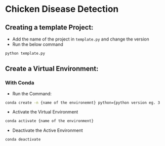 # Chicken Disease Detection

## Creating a template Project:
- Add the name of the project in `template.py` and change the version
- Run the below command
```sh
python template.py
```

## Create a Virtual Environment:
### With Conda
  - Run the Command:
  ```sh
  conda create -n {name of the environemnt} python={python version eg. 3.11} -y
  ```
  - Activate the Virtual Environment
  ```sh
  conda activate {name of the environment}
  ```
  - Deactivate the Active Environment
  ```sh
  conda deactivate
  ```
